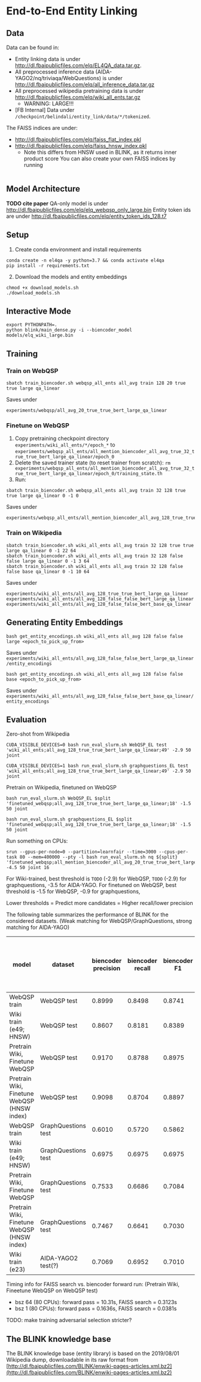 # End-to-End Entity Linking


## Data
Data can be found in:
- Entity linking data is under http://dl.fbaipublicfiles.com/elq/EL4QA_data.tar.gz.
- All preprocessed inference data (AIDA-YAGO2/nq/triviaqa/WebQuestions) is under http://dl.fbaipublicfiles.com/elq/all_inference_data.tar.gz
- All preprocessed wikipedia pretraining data is under http://dl.fbaipublicfiles.com/elq/wiki_all_ents.tar.gz
    - WARNING: LARGE!!!
- [FB Internal] Data under `/checkpoint/belindali/entity_link/data/*/tokenized`.

The FAISS indices are under:
- http://dl.fbaipublicfiles.com/elq/faiss_flat_index.pkl
- http://dl.fbaipublicfiles.com/elq/faiss_hnsw_index.pkl
    - Note this differs from HNSW used in BLINK, as it returns inner product score
You can also create your own FAISS indices by running

```console

```

## Model Architecture
**TODO cite paper**
QA-only model is under http://dl.fbaipublicfiles.com/elq/elq_webqsp_only_large.bin
Entity token ids are under http://dl.fbaipublicfiles.com/elq/entity_token_ids_128.t7

## Setup
1. Create conda environment and install requirements
```console
conda create -n el4qa -y python=3.7 && conda activate el4qa
pip install -r requirements.txt
```

2. Download the models and entity embeddings
```console
chmod +x download_models.sh
./download_models.sh
```

## Interactive Mode
```console
export PYTHONPATH=.
python blink/main_dense.py -i --biencoder_model models/elq_wiki_large.bin
```

## Training
### Train on WebQSP
```console
sbatch train_biencoder.sh webqsp_all_ents all_avg train 128 20 true true large qa_linear
```
Saves under
```
experiments/webqsp/all_avg_20_true_true_bert_large_qa_linear
```

### Finetune on WebQSP
1. Copy pretraining checkpoint directory `experiments/wiki_all_ents/*/epoch_*` to `experiments/webqsp_all_ents/all_mention_biencoder_all_avg_true_32_true_true_bert_large_qa_linear/epoch_0`
2. Delete the saved trainer state (to reset trainer from scratch): `rm experiments/webqsp_all_ents/all_mention_biencoder_all_avg_true_32_true_true_bert_large_qa_linear/epoch_0/training_state.th`
3. Run:
```console
sbatch train_biencoder.sh webqsp_all_ents all_avg train 32 128 true true large qa_linear 0 -1 0
```
Saves under
```
experiments/webqsp_all_ents/all_mention_biencoder_all_avg_128_true_true_bert_large_qa_linear
```

### Train on Wikipedia
```console
sbatch train_biencoder.sh wiki_all_ents all_avg train 32 128 true true large qa_linear 0 -1 22 64
sbatch train_biencoder.sh wiki_all_ents all_avg train 32 128 false false large qa_linear 0 -1 3 64
sbatch train_biencoder.sh wiki_all_ents all_avg train 32 128 false false base qa_linear 0 -1 10 64
```

Saves under
```
experiments/wiki_all_ents/all_avg_128_true_true_bert_large_qa_linear
experiments/wiki_all_ents/all_avg_128_false_false_bert_large_qa_linear
experiments/wiki_all_ents/all_avg_128_false_false_bert_base_qa_linear
```


## Generating Entity Embeddings
```console
bash get_entity_encodings.sh wiki_all_ents all_avg 128 false false large <epoch_to_pick_up_from>
```
Saves under `experiments/wiki_all_ents/all_avg_128_false_false_bert_large_qa_linear/entity_encodings`

``` console
bash get_entity_encodings.sh wiki_all_ents all_avg 128 false false base <epoch_to_pick_up_from>
```
Saves under `experiments/wiki_all_ents/all_avg_128_false_false_bert_base_qa_linear/entity_encodings`


## Evaluation
Zero-shot from Wikipedia
```console
CUDA_VISIBLE_DEVICES=0 bash run_eval_slurm.sh WebQSP_EL test 'wiki_all_ents;all_avg_128_true_true_bert_large_qa_linear;49' -2.9 50 joint

CUDA_VISIBLE_DEVICES=1 bash run_eval_slurm.sh graphquestions_EL test 'wiki_all_ents;all_avg_128_true_true_bert_large_qa_linear;49' -2.9 50 joint
```

Pretrain on Wikipedia, finetuned on WebQSP
```console
bash run_eval_slurm.sh WebQSP_EL $split 'finetuned_webqsp;all_avg_128_true_true_bert_large_qa_linear;18' -1.5 50 joint

bash run_eval_slurm.sh graphquestions_EL $split 'finetuned_webqsp;all_avg_128_true_true_bert_large_qa_linear;18' -1.5 50 joint
```

Run something on CPUs:
```console
srun --gpus-per-node=0 --partition=learnfair --time=3000 --cpus-per-task 80 --mem=400000 --pty -l bash run_eval_slurm.sh nq ${split} 'finetuned_webqsp;all_mention_biencoder_all_avg_20_true_true_bert_large_qa_linear' -4.5 50 joint 16
```

For Wiki-trained, best threshold is `TODO` (-2.9) for WebQSP, `TODO` (-2.9) for graphquestions, -3.5 for AIDA-YAGO.
For finetuned on WebQSP, best threshold is -1.5 for WebQSP, -0.9 for graphquestions,

Lower thresholds = Predict more candidates = Higher recall/lower precision

The following table summarizes the performance of BLINK for the considered datasets. (Weak matching for WebQSP/GraphQuestions, strong matching for AIDA-YAGO)

model | dataset | biencoder precision | biencoder recall | biencoder F1 | runtime (s), bsz=64, bsz=1 (1CPU), bsz=1 (80CPU) |
------------- | ------------- | ------------- | ------------- | ------------- | ------------- |
WebQSP train | WebQSP test | 0.8999 | 0.8498 | 0.8741 | 183.4 |
Wiki train (e49; HNSW) | WebQSP test | 0.8607 | 0.8181 | 0.8389 | 33.53 |
Pretrain Wiki, Finetune WebQSP | WebQSP test | 0.9170 | 0.8788 | 0.8975 | ? |
Pretrain Wiki, Finetune WebQSP (HNSW index) | WebQSP test | 0.9098 | 0.8704 | 0.8897 | 26.43, 2429.3, 345.2 |
WebQSP train | GraphQuestions test | 0.6010 | 0.5720 | 0.5862 | 756.3 |
Wiki train (e49; HNSW) | GraphQuestions test | 0.6975 | 0.6975 | 0.6975 | 43.32 |
Pretrain Wiki, Finetune WebQSP | GraphQuestions test | 0.7533 | 0.6686 | 0.7084 | ? |
Pretrain Wiki, Finetune WebQSP (HNSW index) | GraphQuestions test | 0.7467 | 0.6641 | 0.7030 | 51.50 |
Wiki train (e23) | AIDA-YAGO2 test(?) | 0.7069 | 0.6952 | 0.7010 | ? |

Timing info for FAISS search vs. biencoder forward run:
(Pretrain Wiki, Fineetune WebQSP on WebQSP test)
* bsz 64 (80 CPUs): forward pass = 10.31s, FAISS search = 0.3123s
* bsz 1 (80 CPUs): forward pass = 0.1636s, FAISS search = 0.0381s 


TODO: make training adversarial selection stricter?


## The BLINK knowledge base
The BLINK knowledge base (entity library) is based on the 2019/08/01 Wikipedia dump, downloadable in its raw format from [http://dl.fbaipublicfiles.com/BLINK/enwiki-pages-articles.xml.bz2](http://dl.fbaipublicfiles.com/BLINK/enwiki-pages-articles.xml.bz2)
